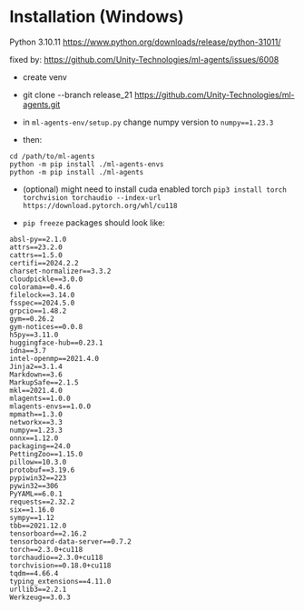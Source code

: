 # Installation (Windows)
Python 3.10.11
https://www.python.org/downloads/release/python-31011/

fixed by: https://github.com/Unity-Technologies/ml-agents/issues/6008

- create venv

- git clone --branch release_21 https://github.com/Unity-Technologies/ml-agents.git
- in `ml-agents-env/setup.py` change numpy version to `numpy==1.23.3`
- then:
```
cd /path/to/ml-agents
python -m pip install ./ml-agents-envs
python -m pip install ./ml-agents
```

- (optional) might need to install cuda enabled torch
`pip3 install torch torchvision torchaudio --index-url https://download.pytorch.org/whl/cu118`

- `pip freeze` packages should look like:
```
absl-py==2.1.0
attrs==23.2.0
cattrs==1.5.0
certifi==2024.2.2
charset-normalizer==3.3.2
cloudpickle==3.0.0
colorama==0.4.6
filelock==3.14.0
fsspec==2024.5.0
grpcio==1.48.2
gym==0.26.2
gym-notices==0.0.8
h5py==3.11.0
huggingface-hub==0.23.1
idna==3.7
intel-openmp==2021.4.0
Jinja2==3.1.4
Markdown==3.6
MarkupSafe==2.1.5
mkl==2021.4.0
mlagents==1.0.0
mlagents-envs==1.0.0
mpmath==1.3.0
networkx==3.3
numpy==1.23.3
onnx==1.12.0
packaging==24.0
PettingZoo==1.15.0
pillow==10.3.0
protobuf==3.19.6
pypiwin32==223
pywin32==306
PyYAML==6.0.1
requests==2.32.2
six==1.16.0
sympy==1.12
tbb==2021.12.0
tensorboard==2.16.2
tensorboard-data-server==0.7.2
torch==2.3.0+cu118
torchaudio==2.3.0+cu118
torchvision==0.18.0+cu118
tqdm==4.66.4
typing_extensions==4.11.0
urllib3==2.2.1
Werkzeug==3.0.3
```